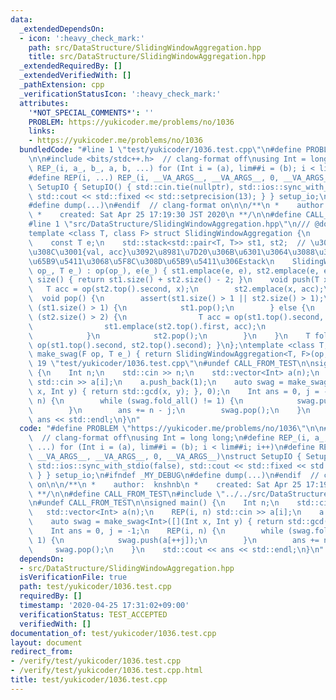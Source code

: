 ```yaml
---
data:
  _extendedDependsOn:
  - icon: ':heavy_check_mark:'
    path: src/DataStructure/SlidingWindowAggregation.hpp
    title: src/DataStructure/SlidingWindowAggregation.hpp
  _extendedRequiredBy: []
  _extendedVerifiedWith: []
  _pathExtension: cpp
  _verificationStatusIcon: ':heavy_check_mark:'
  attributes:
    '*NOT_SPECIAL_COMMENTS*': ''
    PROBLEM: https://yukicoder.me/problems/no/1036
    links:
    - https://yukicoder.me/problems/no/1036
  bundledCode: "#line 1 \"test/yukicoder/1036.test.cpp\"\n#define PROBLEM \"https://yukicoder.me/problems/no/1036\"\
    \n\n#include <bits/stdc++.h>  // clang-format off\nusing Int = long long;\n#define\
    \ REP_(i, a_, b_, a, b, ...) for (Int i = (a), lim##i = (b); i < lim##i; i++)\n\
    #define REP(i, ...) REP_(i, __VA_ARGS__, __VA_ARGS__, 0, __VA_ARGS__)\nstruct\
    \ SetupIO { SetupIO() { std::cin.tie(nullptr), std::ios::sync_with_stdio(false),\
    \ std::cout << std::fixed << std::setprecision(13); } } setup_io;\n#ifndef _MY_DEBUG\n\
    #define dump(...)\n#endif  // clang-format on\n\n/**\n *    author:  knshnb\n\
    \ *    created: Sat Apr 25 17:19:30 JST 2020\n **/\n\n#define CALL_FROM_TEST\n\
    #line 1 \"src/DataStructure/SlidingWindowAggregation.hpp\"\n/// @docs src/DataStructure/SlidingWindowAggregation.md\n\
    template <class T, class F> struct SlidingWindowAggregation {\n    const F op;\n\
    \    const T e;\n    std::stack<std::pair<T, T>> st1, st2;  // \u305D\u308C\u305E\
    \u308C\u3001{val, acc}\u3092\u8981\u7D20\u306B\u6301\u3064\u3088\u3046\u306A\u524D\
    \u65B9\u5411\u3068\u5F8C\u308D\u65B9\u5411\u306Estack\n    SlidingWindowAggregation(F\
    \ op_, T e_) : op(op_), e(e_) { st1.emplace(e, e), st2.emplace(e, e); }\n    int\
    \ size() { return st1.size() + st2.size() - 2; }\n    void push(T x) {\n     \
    \   T acc = op(st2.top().second, x);\n        st2.emplace(x, acc);\n    }\n  \
    \  void pop() {\n        assert(st1.size() > 1 || st2.size() > 1);\n        if\
    \ (st1.size() > 1) {\n            st1.pop();\n        } else {\n            while\
    \ (st2.size() > 2) {\n                T acc = op(st1.top().second, st2.top().first);\n\
    \                st1.emplace(st2.top().first, acc);\n                st2.pop();\n\
    \            }\n            st2.pop();\n        }\n    }\n    T fold_all() { return\
    \ op(st1.top().second, st2.top().second); }\n};\ntemplate <class T, class F> auto\
    \ make_swag(F op, T e_) { return SlidingWindowAggregation<T, F>(op, e_); }\n#line\
    \ 19 \"test/yukicoder/1036.test.cpp\"\n#undef CALL_FROM_TEST\n\nsigned main()\
    \ {\n    Int n;\n    std::cin >> n;\n    std::vector<Int> a(n);\n    REP(i, n)\
    \ std::cin >> a[i];\n    a.push_back(1);\n    auto swag = make_swag<Int>([](Int\
    \ x, Int y) { return std::gcd(x, y); }, 0);\n    Int ans = 0, j = -1;\n    REP(i,\
    \ n) {\n        while (swag.fold_all() != 1) {\n            swag.push(a[++j]);\n\
    \        }\n        ans += n - j;\n        swag.pop();\n    }\n    std::cout <<\
    \ ans << std::endl;\n}\n"
  code: "#define PROBLEM \"https://yukicoder.me/problems/no/1036\"\n\n#include <bits/stdc++.h>\
    \  // clang-format off\nusing Int = long long;\n#define REP_(i, a_, b_, a, b,\
    \ ...) for (Int i = (a), lim##i = (b); i < lim##i; i++)\n#define REP(i, ...) REP_(i,\
    \ __VA_ARGS__, __VA_ARGS__, 0, __VA_ARGS__)\nstruct SetupIO { SetupIO() { std::cin.tie(nullptr),\
    \ std::ios::sync_with_stdio(false), std::cout << std::fixed << std::setprecision(13);\
    \ } } setup_io;\n#ifndef _MY_DEBUG\n#define dump(...)\n#endif  // clang-format\
    \ on\n\n/**\n *    author:  knshnb\n *    created: Sat Apr 25 17:19:30 JST 2020\n\
    \ **/\n\n#define CALL_FROM_TEST\n#include \"../../src/DataStructure/SlidingWindowAggregation.hpp\"\
    \n#undef CALL_FROM_TEST\n\nsigned main() {\n    Int n;\n    std::cin >> n;\n \
    \   std::vector<Int> a(n);\n    REP(i, n) std::cin >> a[i];\n    a.push_back(1);\n\
    \    auto swag = make_swag<Int>([](Int x, Int y) { return std::gcd(x, y); }, 0);\n\
    \    Int ans = 0, j = -1;\n    REP(i, n) {\n        while (swag.fold_all() !=\
    \ 1) {\n            swag.push(a[++j]);\n        }\n        ans += n - j;\n   \
    \     swag.pop();\n    }\n    std::cout << ans << std::endl;\n}\n"
  dependsOn:
  - src/DataStructure/SlidingWindowAggregation.hpp
  isVerificationFile: true
  path: test/yukicoder/1036.test.cpp
  requiredBy: []
  timestamp: '2020-04-25 17:31:02+09:00'
  verificationStatus: TEST_ACCEPTED
  verifiedWith: []
documentation_of: test/yukicoder/1036.test.cpp
layout: document
redirect_from:
- /verify/test/yukicoder/1036.test.cpp
- /verify/test/yukicoder/1036.test.cpp.html
title: test/yukicoder/1036.test.cpp
---
```

